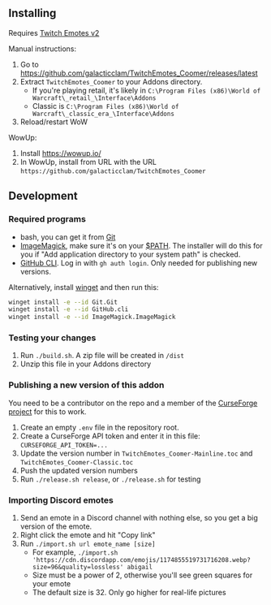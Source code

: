 ## Installing

Requires [Twitch Emotes v2](https://www.curseforge.com/wow/addons/twitch-emotes-v2)

Manual instructions:

1. Go to https://github.com/galacticclam/TwitchEmotes_Coomer/releases/latest
1. Extract `TwitchEmotes_Coomer` to your Addons directory.
    * If you're playing retail, it's likely in `C:\Program Files (x86)\World of Warcraft\_retail_\Interface\Addons`
    * Classic is  `C:\Program Files (x86)\World of Warcraft\_classic_era_\Interface\Addons`
1. Reload/restart WoW

WowUp:

1. Install https://wowup.io/
1. In WowUp, install from URL with the URL `https://github.com/galacticclam/TwitchEmotes_Coomer`

## Development

### Required programs

* bash, you can get it from [Git](https://git-scm.com/downloads)
* [ImageMagick](https://imagemagick.org/script/download.php), make sure it's on your [$PATH](https://www.java.com/en/download/help/path.html). The installer will do this for you if "Add application directory to your system path" is checked.
* [GitHub CLI](https://cli.github.com/). Log in with `gh auth login`. Only needed for publishing new versions.

Alternatively, install [winget](https://winget.run) and then run this:

```sh
winget install -e --id Git.Git
winget install -e --id GitHub.cli
winget install -e --id ImageMagick.ImageMagick
```

### Testing your changes

1. Run `./build.sh`. A zip file will be created in `/dist`
1. Unzip this file in your Addons directory

### Publishing a new version of this addon

You need to be a contributor on the repo and a member of the [CurseForge project](https://legacy.curseforge.com/wow/addons/coomer-illidan-twitch-emotes) for this to work.

1. Create an empty `.env` file in the repository root.
1. Create a CurseForge API token and enter it in this file: `CURSEFORGE_API_TOKEN=...`
1. Update the version number in `TwitchEmotes_Coomer-Mainline.toc` and `TwitchEmotes_Coomer-Classic.toc`
1. Push the updated version numbers
1. Run `./release.sh release`, or `./release.sh` for testing

### Importing Discord emotes

1. Send an emote in a Discord channel with nothing else, so you get a big version of the emote.
1. Right click the emote and hit "Copy link"
1. Run `./import.sh url emote_name [size]`
    * For example, `./import.sh 'https://cdn.discordapp.com/emojis/1174855519731716208.webp?size=96&quality=lossless' abigail`
    * Size must be a power of 2, otherwise you'll see green squares for your emote
    * The default size is 32. Only go higher for real-life pictures
